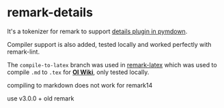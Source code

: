 # remark-details

It's a tokenizer for remark to support [details plugin in pymdown](https://facelessuser.github.io/pymdown-extensions/extensions/details/).

Compiler support is also added, tested locally and worked perfectly with remark-lint.

The `compile-to-latex` branch was used in [remark-latex](https://github.com/Ir1d/remark-latex) which was used to compile `.md` to `.tex` for [**OI Wiki**](https://github.com/24OI/OI-wiki), only tested locally.

compiling to markdown does not work for remark14

use v3.0.0 + old remark
